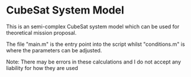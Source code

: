 # CubeSat System Model

This is an semi-complex CubeSat system model which can be used for theoretical mission proposal. 

The file "main.m" is the entry point into the script whilst "conditions.m" is where the parameters can be adjusted. 

Note: There may be errors in these calculations and I do not accept any liability for how they are used
